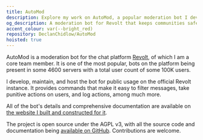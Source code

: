 ```yaml
---
title: AutoMod
description: Explore my work on AutoMod, a popular moderation bot I developed for Revolt that protects over 100K users across 4,600+ servers. I maintain and host this essential community safety tool, complete with comprehensive documentation and open-source code available under AGPL v3.
og_description: A moderation bot for Revolt that keeps communities safe.
accent_colour: var(--bright_red)
repository: DeclanChidlow/AutoMod
hoisted: true
---
```


AutoMod is a moderation bot for the chat platform [Revolt](https://revolt.chat), of which I am a core team member. It is one of the most popular, bots on the platform being present in some 4600 servers with a total user count of some 100K users.

I develop, maintain, and host the bot for public usage on the official Revolt instance. It provides commands that make it easy to filter messages, take punitive actions on users, and log actions, among much more.

All of the bot's details and comprehensive documentation are available on [the website I built and constructed for it](https://automod.vale.rocks).

The project is open source under the AGPL v3, with all the source code and documentation being [available on GitHub](https://github.com/DeclanChidlow/AutoMod). Contributions are welcome.
